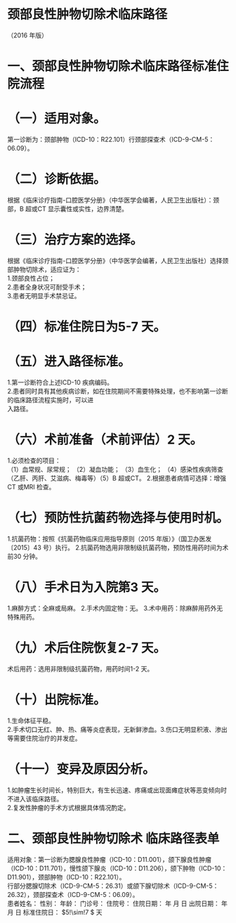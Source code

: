 # 颈部良性肿物切除术临床路径  
（2016 年版）  
# 一、颈部良性肿物切除术临床路径标准住院流程  
# （一）适用对象。  
第一诊断为：颈部肿物（ICD-10：R22.101）行颈部探查术（ICD-9-CM-5：06.09）。  
# （二）诊断依据。  
根据《临床诊疗指南-口腔医学分册》（中华医学会编著，人民卫生出版社）：颈部，B 超或CT 显示囊性或实性，边界清楚。  
# （三）治疗方案的选择。  
根据《临床诊疗指南-口腔医学分册》（中华医学会编著，人民卫生出版社）选择颈部肿物切除术，适应证为：  
1.颈部良性占位；  
2.患者全身状况可耐受手术；  
3.患者无明显手术禁忌证。  
# （四）标准住院日为5-7 天。  
# （五）进入路径标准。  
1.第一诊断符合上述ICD-10 疾病编码。  
2.患者同时具有其他疾病诊断，如在住院期间不需要特殊处理，也不影响第一诊断的临床路径流程实施时，可以进  
入路径。  
# （六）术前准备（术前评估）2 天。  
1.必须检查的项目：  
（1）血常规、尿常规； （2）凝血功能； （3）血生化； （4）感染性疾病筛查（乙肝、丙肝、艾滋病、梅毒等）（5）B 超或CT。  2.根据患者病情可选择：增强CT 或MRI 检查。  
# （七）预防性抗菌药物选择与使用时机。  
1.抗菌药物：按照《抗菌药物临床应用指导原则（2015 年版）》（国卫办医发〔2015〕43 号）执行。 2.抗菌药物选用非限制级抗菌药物，预防性用药时间为术前30 分钟。  
# （八）手术日为入院第3 天。  
1.麻醉方式：全麻或局麻。             2.手术内固定物：无。    3.术中用药：除麻醉用药外无特殊用药。  
# （九）术后住院恢复2-7 天。  
术后用药：选用非限制级抗菌药物，用药时间1-2 天。  
# （十）出院标准。  
1.生命体征平稳。  
2.手术切口无红、肿、热、痛等炎症表现，无新鲜渗血。3.伤口无明显积液、渗出等需要住院治疗的并发症。  
# （十一）变异及原因分析。  
1.如肿瘤生长时间长，特别巨大，有生长迅速、疼痛或出现面瘫症状等恶变倾向时不进入该临床路径。  
2.复发性肿瘤的手术方式根据具体情况酌定。  
# 二、颈部良性肿物切除术 临床路径表单  
适用对象：第一诊断为腮腺良性肿瘤（ICD-10：D11.001），颌下腺良性肿瘤（ICD-10：D11.701），慢性颌下腺炎（ICD-10：D11.206），颌下肿物（ICD-10：D11.901），颈部肿物（ICD-10：R22.101）。  
行部分腮腺切除术（ICD-9-CM-5：26.31）或颌下腺切除术（ICD-9-CM-5：26.32），颈部探查术（ICD-9-CM-5：06.09）。  
患者姓名：           性别：    年龄：    门诊号：       住院号：       住院日期：   年  月  日    出院日期：   年  月   日     标准住院日： $5\!\sim\!7 $ 天  
